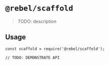 # `@rebel/scaffold`

> TODO: description

## Usage

```
const scaffold = require('@rebel/scaffold');

// TODO: DEMONSTRATE API
```
